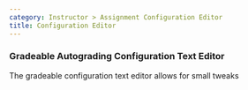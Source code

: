```yaml
---
category: Instructor > Assignment Configuration Editor
title: Configuration Editor
---
```



### Gradeable Autograding Configuration Text Editor

The gradeable configuration text editor allows for small tweaks